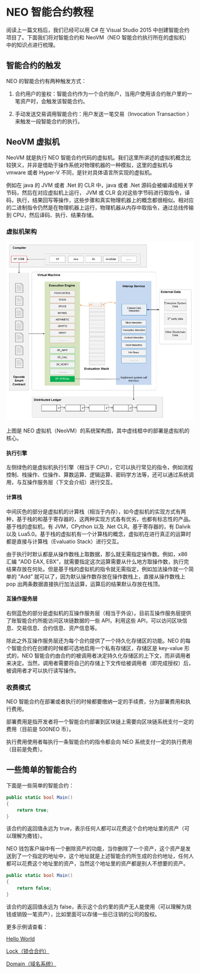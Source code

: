 # NEO 智能合约教程

阅读上一篇文档后，我们已经可以用 C# 在 Visual Studio 2015 中创建智能合约项目了。下面我们将对智能合约和 NeoVM（NEO 智能合约执行所在的虚拟机）中的知识点进行梳理。

## 智能合约的触发

NEO 的智能合约有两种触发方式：

1. 合约用户的鉴权：智能合约作为一个合约账户，当用户使用该合约账户里的一笔资产时，会触发该智能合约。

2. 手动发送交易调用智能合约：用户发送一笔交易（Invocation Transaction ）来触发一段智能合约的执行。


## NeoVM 虚拟机

NeoVM 就是执行 NEO 智能合约代码的虚拟机。我们这里所讲述的虚拟机概念比较狭义，并非是借助于操作系统对物理机器的一种模拟，这里的虚拟机与 vmware 或者 Hyper-V 不同，是针对具体语言所实现的虚拟机。

例如在 java 的 JVM 或者 .Net 的 CLR 中，java 或者 .Net 源码会被编译成相关字节码，然后在对应虚拟机上运行， JVM 或 CLR 会对这些字节码进行取指令，译码，执行，结果回写等操作，这些步骤和真实物理机器上的概念都很相似。相对应的二进制指令仍然是在物理机器上运行，物理机器从内存中取指令，通过总线传输到 CPU，然后译码、执行、结果存储。

### 虚拟机架构

![neo-vm](../../assets/neo-vm.jpg)

上图是 NEO 虚拟机（NeoVM）的系统架构图，其中虚线框中的部署是虚拟机的核心。

#### 执行引擎

左侧绿色的是虚拟机执行引擎（相当于 CPU），它可以执行常见的指令，例如流程控制、栈操作、位操作、算数运算、逻辑运算、密码学方法等，还可以通过系统调用，与互操作服务层（下文会介绍）进行交互。

#### 计算栈

中间灰色的部分是虚拟机的计算栈（相当于内存），如今虚拟机的实现方式有两种，基于栈的和基于寄存器的，这两种实现方式各有优劣，也都有标志性的产品。基于栈的虚拟机，有 JVM，CPython 以及 .Net CLR。基于寄存器的，有 Dalvik 以及 Lua5.0。基于栈的虚拟机有一个计算栈的概念，虚拟机在进行真正的运算时都是直接与计算栈（Evaluatio Stack）进行交互。

由于执行时默认都是从操作数栈上取数据，那么就无需指定操作数。例如，x86 汇编 ”ADD EAX, EBX”，就需要指定这次运算需要从什么地方取操作数，执行完结果存放在何处。但是基于栈的虚拟机的指令就无需指定，例如加法操作就一个简单的 ”Add” 就可以了，因为默认操作数存放在操作数栈上，直接从操作数栈上 pop 出两条数据直接执行加法运算，运算后的结果默认存放在栈顶。

#### 互操作服务层

右侧蓝色的部分是虚拟机的互操作服务层（相当于外设）。目前互操作服务层提供了账智能合约所能访问区块链数据的一些 API，利用这些 API，可以访问区块信息、交易信息、合约信息、资产信息等。

除此之外互操作服务层还为每个合约提供了一个持久化存储区的功能。NEO 的每个智能合约在创建的时候都可选地启用一个私有存储区，存储区是 key-value 形式的，NEO 智能合约由合约的被调用者决定持久化存储区的上下文，而非调用者来决定。当然，调用者需要将自己的存储上下文传给被调用者（即完成授权）后，被调用者才可以执行读写操作。

### 收费模式

NEO 智能合约在部署或者执行的时候都要缴纳一定的手续费，分为部署费用和执行费用。

部署费用是指开发者将一个智能合约部署到区块链上需要向区块链系统支付一定的费用（目前是 500NEO 币）。

执行费用使用者每执行一条智能合约的指令都会向 NEO 系统支付一定的执行费用（目前是免费）。

## 一些简单的智能合约

下面是一些简单的智能合约：

```c#
public static bool Main()
{
	return true;
}
```

该合约的返回值永远为 true，表示任何人都可以花费这个合约地址里的资产（可以理解为撒钱）。

NEO 钱包客户端中有一个删除资产的功能，当你删除了一个资产，这个资产是发送到了一个指定的地址中，这个地址就是上述智能合约所生成的合约地址，任何人都可以花费这个地址里的资产，当然这个地址里的资产都是别人不想要的资产。

```c#
public static bool Main()
{
	return false;
}
```

该合约的返回值永远为 false，表示这个合约里的资产无人能使用（可以理解为烧钱或销毁一笔资产），比如里面可以存储一些已注销的公司的股权。

更多示例请查看：

[Hello World](tutorial/HelloWorld.md)

[Lock（锁仓合约）](tutorial/Lock.md)

[Domain（域名系统）](tutorial/Domain.md)

